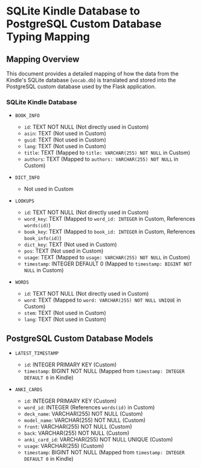 # SQLite Kindle Database to PostgreSQL Custom Database Typing Mapping

## Mapping Overview

This document provides a detailed mapping of how the data from the Kindle's SQLite database (`vocab.db`) is translated and stored into the PostgreSQL custom database used by the Flask application.

### SQLite Kindle Database

- `BOOK_INFO`
  - `id`: TEXT NOT NULL (Not directly used in Custom)
  - `asin`: TEXT (Not used in Custom)
  - `guid`: TEXT (Not used in Custom)
  - `lang`: TEXT (Not used in Custom)
  - `title`: TEXT (Mapped to `title: VARCHAR(255) NOT NULL` in Custom)
  - `authors`: TEXT (Mapped to `authors: VARCHAR(255) NOT NULL` in Custom)

- `DICT_INFO`
  - Not used in Custom

- `LOOKUPS`
  - `id`: TEXT NOT NULL (Not directly used in Custom)
  - `word_key`: TEXT (Mapped to `word_id: INTEGER` in Custom, References `words(id)`)
  - `book_key`: TEXT (Mapped to `book_id: INTEGER` in Custom, References `book_info(id)`)
  - `dict_key`: TEXT (Not used in Custom)
  - `pos`: TEXT (Not used in Custom)
  - `usage`: TEXT (Mapped to `usage: VARCHAR(255) NOT NULL` in Custom)
  - `timestamp`: INTEGER DEFAULT 0 (Mapped to `timestamp: BIGINT NOT NULL` in Custom)

- `WORDS`
  - `id`: TEXT NOT NULL (Not directly used in Custom)
  - `word`: TEXT (Mapped to `word: VARCHAR(255) NOT NULL UNIQUE` in Custom)
  - `stem`: TEXT (Not used in Custom)
  - `lang`: TEXT (Not used in Custom)

## PostgreSQL Custom Database Models

- `LATEST_TIMESTAMP`
  - `id`: INTEGER PRIMARY KEY (Custom)
  - `timestamp`: BIGINT NOT NULL (Mapped from `timestamp: INTEGER DEFAULT 0` in Kindle)

- `ANKI_CARDS`
  - `id`: INTEGER PRIMARY KEY (Custom)
  - `word_id`: INTEGER (References `words(id)` in Custom)
  - `deck_name`: VARCHAR(255) NOT NULL (Custom)
  - `model_name`: VARCHAR(255) NOT NULL (Custom)
  - `front`: VARCHAR(255) NOT NULL (Custom)
  - `back`: VARCHAR(255) NOT NULL (Custom)
  - `anki_card_id`: VARCHAR(255) NOT NULL UNIQUE (Custom)
  - `usage`: VARCHAR(255) (Custom)
  - `timestamp`: BIGINT NOT NULL (Mapped from `timestamp: INTEGER DEFAULT 0` in Kindle)
